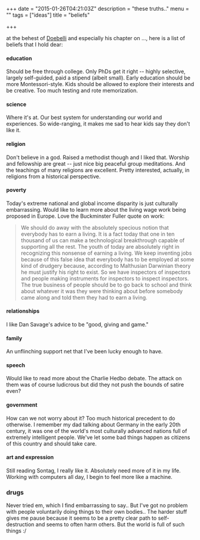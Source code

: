 +++
date = "2015-01-26T04:21:03Z"
description = "these truths.."
menu = ""
tags = ["ideas"]
title = "beliefs"

+++

at the behest of [Doebelli](/2015/thinking-clearly/)
and especially his chapter on ...,
here is a list of beliefs that I hold dear:


#### education
Should be free through college.
Only PhDs get it right -- highly selective, largely self-guided, paid a stipend (albeit small).
Early education should be more Montessori-style.
Kids should be allowed to explore their interests and be creative.
Too much testing and rote memorization.


#### science
Where it's at.
Our best system for understanding our world and experiences.
So wide-ranging, it makes me sad to hear kids say they don't like it.


#### religion
Don't believe in a god.
Raised a methodist though and I liked that.
Worship and fellowship are great -- just nice big peaceful group meditations.
And the teachings of many religions are excellent.
Pretty interested, actually, in religions from a historical perspective.


#### poverty
Today's extreme national and global income disparity is just culturally embarrassing.
Would like to learn more about the living wage work being proposed in Europe.
Love the Buckminster Fuller quote on work:

> We should do away with the absolutely specious notion that everybody has to
> earn a living. It is a fact today that one in ten thousand of us can make a
> technological breakthrough capable of supporting all the rest. The youth of
> today are absolutely right in recognizing this nonsense of earning a living.
> We keep inventing jobs because of this false idea that everybody has to be employed
> at some kind of drudgery because, according to Malthusian Darwinian theory he must
> justify his right to exist. So we have inspectors of inspectors and people making
> instruments for inspectors to inspect inspectors. The true business of people
> should be to go back to school and think about whatever it was they were thinking
> about before somebody came along and told them they had to earn a living.


#### relationships
I like Dan Savage's advice to be "good, giving and game."


#### family
An unflinching support net that I've been lucky enough to have.


#### speech
Would like to read more about the Charlie Hedbo debate.
The attack on them was of course ludicrous but did they not push the bounds of satire even?


#### government
How can we not worry about it?
Too much historical precedent to do otherwise.
I remember my dad talking about Germany in the early 20th century,
it was one of the world's most culturally advanced nations full of extremely intelligent people.
We've let some bad things happen as citizens of this country and should take care.


#### art and expression
Still reading Sontag, I really like it.
Absolutely need more of it in my life.
Working with computers all day, I begin to feel more like a machine.


### drugs
Never tried em, which I find embarrassing to say..
But I've got no problem with people voluntarily doing things to their own bodies..
The harder stuff gives me pause because it seems to be a pretty clear path to self-destruction
and seems to often harm others.
But the world is full of such things :/
